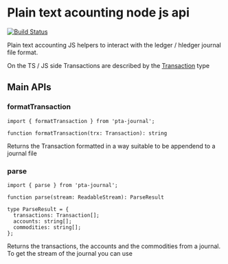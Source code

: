 # Plain text acounting node js api

[![Build Status](https://app.travis-ci.com/kajyr/pta-tools.svg?branch=main)](https://app.travis-ci.com/kajyr/pta-tools)

Plain text accounting JS helpers to interact with the ledger / hledger journal file format.

On the TS / JS side Transactions are described by the [Transaction](src/types.ts) type

## Main APIs

### formatTransaction

```
import { formatTransaction } from 'pta-journal';
```

```
function formatTransaction(trx: Transaction): string
```

Returns the Transaction formatted in a way suitable to be appendend to a journal file

### parse

```
import { parse } from 'pta-journal';
```

```
function parse(stream: ReadableStream): ParseResult
```

```
type ParseResult = {
  transactions: Transaction[];
  accounts: string[];
  commodities: string[];
};
```

Returns the transactions, the accounts and the commodities from a journal. To get the stream of the journal you can use
